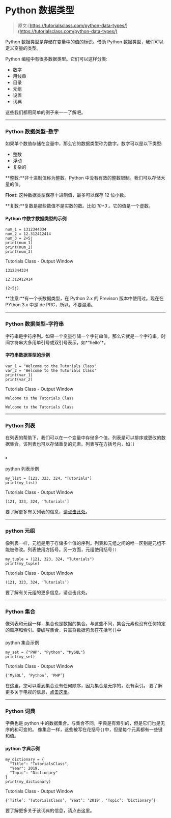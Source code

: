 # Python 数据类型

> 原文:[https://tutorialsclass.com/python-data-types/](https://tutorialsclass.com/python-data-types/)

Python 数据类型是存储在变量中的值的标识。借助 Python 数据类型，我们可以定义变量的类型。

Python 编程中有很多数据类型。它们可以这样分类:

*   数字
*   用线串
*   目录
*   元组
*   设置
*   词典

这些我们都用简单的例子来一一了解吧。

* * *

### Python 数据类型–数字

如果单个数值存储在变量中，那么它的数据类型称为数字。数字可以是以下类型:

*   整数
*   浮动
*   复杂的

**整数:**非十进制值称为整数。Python 中没有有效的整数限制。我们可以存储大量的值。

**Float:** 这种数据类型保存十进制值，最多可以保存 12 位小数。

**复数:**复数是那些数值不是实数的数。比如 *10+3* 。它的值是一个虚数。

#### Python 中数字数据类型的示例

```
num_1 = 1312344334
num_2 = 12.312412414
num_3 = 2+5j
print(num_1)
print(num_2)
print(num_3)
```

Tutorials Class - Output Window

```
1312344334

12.312412414

(2+5j)
```

**注意:**有一个长数据类型，在 Python 2.x 的 Previson 版本中使用过。现在在 PYthon 3.x 中是 de PRC，所以，不要混淆。

* * *

### Python 数据类型–字符串

字符串是字符序列。如果一个变量存储一个字符串值，那么它就是一个字符串。时间字符串大多用单引号或双引号表示，如*“hello”*。

#### 字符串数据类型的示例

```
var_1 = "Welcome to the Tutorials Class"
var_2 = 'Welcome to the Tutorials Class'
print(var_1)
print(var_2)
```

Tutorials Class - Output Window

```
Welcome to the Tutorials Class

Welcome to the Tutorials Class
```

* * *

### Python 列表

在列表的帮助下，我们可以在一个变量中存储多个值。列表是可以排序或更改的数据集合。该列表也可以存储重复的元素。列表写在方括号内，如`[]`

#### 。
python 列表示例

```
my_list = [121, 323, 324, "Tutorials"]
print(my_list)
```

Tutorials Class - Output Window

```
[121, 323, 324, ‘Tutorials’]
```

要了解更多有关列表的信息，[请点击此处](https://tutorialsclass.com/python-lists/)。

* * *

### python 元组

像列表一样，元组是用于存储多个值的序列。列表和元组之间的唯一区别是元组不能被修改。列表使用方括号。另一方面，元组使用括号`()`

```
my_tuple = (121, 323, 324, "Tutorials")
print(my_tuple)
```

Tutorials Class - Output Window

```
(121, 323, 324, ‘Tutorials’)
```

要了解有关元组的更多信息，请点击此处。

* * *

### Python 集合

像列表和元组一样，集合也是数据的集合。与这些不同，集合元素也没有任何特定的顺序和索引。要编写集合，只需将数据包含在花括号`{}`中

#### 
python 集合示例

```
my_set = {"PHP", "Python", "MySQL"}
print(my_set)
```

Tutorials Class - Output Window

```
{‘MySQL’, ‘Python’, ‘PHP’}
```

在这里，您可以看到集合没有任何顺序，因为集合是无序的，没有索引。
要了解更多关于电视的信息，[点击这里](https://tutorialsclass.com/python-sets/)。

* * *

### Python 词典

字典也是 python 中的数据集合。与集合不同，字典是有索引的，但是它们也是无序的和可变的。
像集合一样，这些被写在花括号`{}`中，但是每个元素都有一些键和值。

#### python 字典示例

```
my_dictionary =	{
  "Title": "TutorialsClass",
  "Year": 2019,
  "Topic": "Dictionary"
}
print(my_dictionary)
```

Tutorials Class - Output Window

```
{‘Title’: ‘TutorialsClass’, ‘Yeat’: ‘2019’, ‘Topic’: ‘Dictionary’}
```

要了解更多关于该词典的信息，请点击这里。